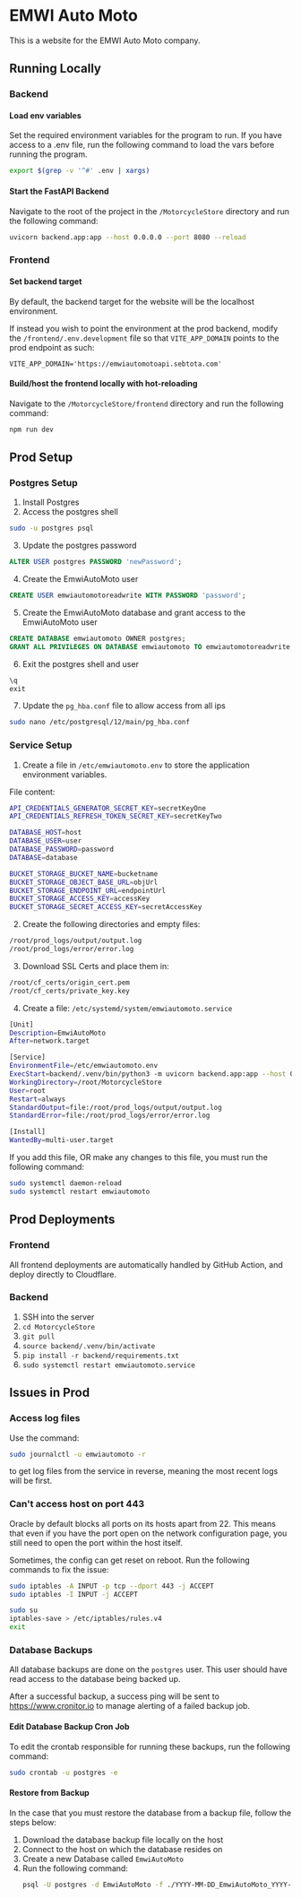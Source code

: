 # EMWI Auto Moto

This is a website for the EMWI Auto Moto company. 

## Running Locally

### Backend

#### Load env variables
Set the required environment variables for the program to run. If you have access to a .env file, run the following 
command to load the vars before running the program.
```bash
export $(grep -v '^#' .env | xargs)
```

#### Start the FastAPI Backend
Navigate to the root of the project in the `/MotorcycleStore` directory and run the following command:

```bash
uvicorn backend.app:app --host 0.0.0.0 --port 8080 --reload
```

### Frontend

#### Set backend target
By default, the backend target for the website will be the localhost environment. 

If instead you wish to point the environment at the prod backend, modify
the `/frontend/.env.development` file so that `VITE_APP_DOMAIN` points to the prod endpoint as such:

```
VITE_APP_DOMAIN='https://emwiautomotoapi.sebtota.com'
```

#### Build/host the frontend locally with hot-reloading
Navigate to the `/MotorcycleStore/frontend` directory and run the following command:

```bash
npm run dev
```

## Prod Setup

### Postgres Setup
1. Install Postgres
2. Access the postgres shell
```bash
sudo -u postgres psql
```
3. Update the postgres password
```sql
ALTER USER postgres PASSWORD 'newPassword';
```

4. Create the EmwiAutoMoto user
```sql
CREATE USER emwiautomotoreadwrite WITH PASSWORD 'password';
```

5. Create the EmwiAutoMoto database and grant access to the EmwiAutoMoto user
```sql
CREATE DATABASE emwiautomoto OWNER postgres;
GRANT ALL PRIVILEGES ON DATABASE emwiautomoto TO emwiautomotoreadwrite;
```

6. Exit the postgres shell and user
```sql
\q
exit
```

7. Update the `pg_hba.conf` file to allow access from all ips
```bash
sudo nano /etc/postgresql/12/main/pg_hba.conf
```

### Service Setup
1. Create a file in `/etc/emwiautomoto.env` to store the application environment variables.

File content:
```bash
API_CREDENTIALS_GENERATOR_SECRET_KEY=secretKeyOne
API_CREDENTIALS_REFRESH_TOKEN_SECRET_KEY=secretKeyTwo

DATABASE_HOST=host
DATABASE_USER=user
DATABASE_PASSWORD=password
DATABASE=database

BUCKET_STORAGE_BUCKET_NAME=bucketname
BUCKET_STORAGE_OBJECT_BASE_URL=objUrl
BUCKET_STORAGE_ENDPOINT_URL=endpointUrl
BUCKET_STORAGE_ACCESS_KEY=accessKey
BUCKET_STORAGE_SECRET_ACCESS_KEY=secretAccessKey
```

2. Create the following directories and empty files:
```bash
/root/prod_logs/output/output.log
/root/prod_logs/error/error.log
```

3. Download SSL Certs and place them in:
```bash
/root/cf_certs/origin_cert.pem
/root/cf_certs/private_key.key
```

4. Create a file: `/etc/systemd/system/emwiautomoto.service`
```bash
[Unit]
Description=EmwiAutoMoto
After=network.target

[Service]
EnvironmentFile=/etc/emwiautomoto.env
ExecStart=backend/.venv/bin/python3 -m uvicorn backend.app:app --host 0.0.0.0 --port 443 --ssl-keyfile=/root/cf_certs/private_key.key --ssl-certfile=/root/cf_certs/origin_cert.pem
WorkingDirectory=/root/MotorcycleStore
User=root
Restart=always
StandardOutput=file:/root/prod_logs/output/output.log
StandardError=file:/root/prod_logs/error/error.log

[Install]
WantedBy=multi-user.target
```

If you add this file, OR make any changes to this file, you must run the following command:
```bash
sudo systemctl daemon-reload
sudo systemctl restart emwiautomoto
```

## Prod Deployments

### Frontend
All frontend deployments are automatically handled by GitHub Action, and deploy directly to Cloudflare.

### Backend

1. SSH into the server
2. `cd MotorcycleStore`
3. `git pull`
4. `source backend/.venv/bin/activate`
5. `pip install -r backend/requirements.txt`
6. `sudo systemctl restart emwiautomoto.service`

## Issues in Prod

### Access log files
Use the command:
```bash
sudo journalctl -u emwiautomoto -r
```
to get log files from the service in reverse, meaning the most recent logs will be first.

### Can't access host on port 443

Oracle by default blocks all ports on its hosts apart from 22. This means that even if you have the port open on the
network configuration page, you still need to open the port within the host itself. 

Sometimes, the config can get reset on reboot. Run the following commands to fix the issue:

```bash
sudo iptables -A INPUT -p tcp --dport 443 -j ACCEPT
sudo iptables -I INPUT -j ACCEPT

sudo su
iptables-save > /etc/iptables/rules.v4
exit
```

### Database Backups

All database backups are done on the `postgres` user. This user should have read access to the database being backed up.

After a successful backup, a success ping will be sent to https://www.cronitor.io to manage alerting of a failed
backup job.

#### Edit Database Backup Cron Job
To edit the crontab responsible for running these backups, run the following command: 
```bash
sudo crontab -u postgres -e
```

#### Restore from Backup
In the case that you must restore the database from a backup file, follow the steps below:

1. Download the database backup file locally on the host
2. Connect to the host on which the database resides on
3. Create a new Database called `EmwiAutoMoto`
4. Run the following command: 
    ```bash 
    psql -U postgres -d EmwiAutoMoto -f ./YYYY-MM-DD_EmwiAutoMoto_YYYY-MM-DD_HH-MM-SS.sql
    ```
